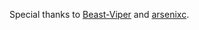 Special thanks to [Beast-Viper](https://github.com/Beast-Viper/ViperDots-Hyprland) and [arsenixc](https://www.artstation.com/arsenixc).
